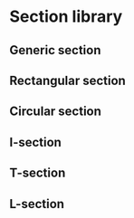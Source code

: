 # Section library

## Generic section

## Rectangular section

## Circular section

## I-section

## T-section

## L-section
